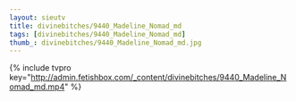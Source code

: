 ```yaml
--- 
layout: sieutv
title: divinebitches/9440_Madeline_Nomad_md
tags: [divinebitches/9440_Madeline_Nomad_md]
thumb_: divinebitches/9440_Madeline_Nomad_md.jpg
---
```

{% include tvpro key="http://admin.fetishbox.com/_content/divinebitches/9440_Madeline_Nomad_md.mp4" %} 
